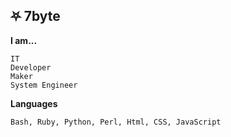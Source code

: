 ## ⛧ 7byte
**I am...**
```
IT
Developer
Maker
System Engineer
```
**Languages**
```
Bash, Ruby, Python, Perl, Html, CSS, JavaScript
```
